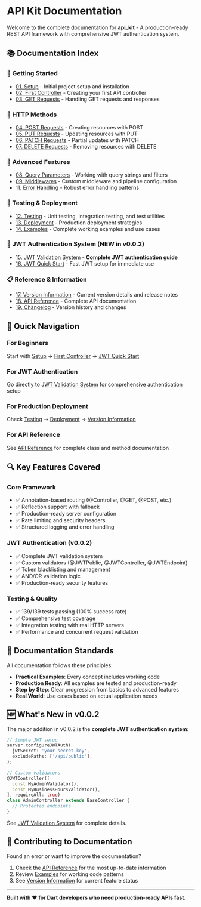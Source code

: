 # API Kit Documentation

Welcome to the complete documentation for **api_kit** - A production-ready REST API framework with comprehensive JWT authentication system.

## 📚 Documentation Index

### 🚀 Getting Started
- [01. Setup](01-setup.md) - Initial project setup and installation
- [02. First Controller](02-first-controller.md) - Creating your first API controller
- [03. GET Requests](03-get-requests.md) - Handling GET requests and responses

### 📝 HTTP Methods
- [04. POST Requests](04-post-requests.md) - Creating resources with POST
- [05. PUT Requests](05-put-requests.md) - Updating resources with PUT  
- [06. PATCH Requests](06-patch-requests.md) - Partial updates with PATCH
- [07. DELETE Requests](07-delete-requests.md) - Removing resources with DELETE

### 🔧 Advanced Features  
- [08. Query Parameters](08-query-parameters.md) - Working with query strings and filters
- [09. Middlewares](09-middlewares.md) - Custom middleware and pipeline configuration
- [11. Error Handling](11-error-handling.md) - Robust error handling patterns

### 🧪 Testing & Deployment
- [12. Testing](12-testing.md) - Unit testing, integration testing, and test utilities
- [13. Deployment](13-deployment.md) - Production deployment strategies
- [14. Examples](14-examples.md) - Complete working examples and use cases

### 🔐 JWT Authentication System (NEW in v0.0.2)
- [15. JWT Validation System](15-jwt-validation-system.md) - **Complete JWT authentication guide**
- [16. JWT Quick Start](16-jwt-quick-start.md) - Fast JWT setup for immediate use

### 📋 Reference & Information
- [17. Version Information](17-version-info.md) - Current version details and release notes
- [18. API Reference](18-api-reference.md) - Complete API documentation
- [19. Changelog](19-changelog.md) - Version history and changes

## 🎯 Quick Navigation

### For Beginners
Start with [Setup](01-setup.md) → [First Controller](02-first-controller.md) → [JWT Quick Start](16-jwt-quick-start.md)

### For JWT Authentication
Go directly to [JWT Validation System](15-jwt-validation-system.md) for comprehensive authentication setup

### For Production Deployment
Check [Testing](12-testing.md) → [Deployment](13-deployment.md) → [Version Information](17-version-info.md)

### For API Reference
See [API Reference](18-api-reference.md) for complete class and method documentation

## 🔍 Key Features Covered

### Core Framework
- ✅ Annotation-based routing (@Controller, @GET, @POST, etc.)
- ✅ Reflection support with fallback
- ✅ Production-ready server configuration
- ✅ Rate limiting and security headers
- ✅ Structured logging and error handling

### JWT Authentication (v0.0.2)
- ✅ Complete JWT validation system
- ✅ Custom validators (@JWTPublic, @JWTController, @JWTEndpoint)  
- ✅ Token blacklisting and management
- ✅ AND/OR validation logic
- ✅ Production-ready security features

### Testing & Quality
- ✅ 139/139 tests passing (100% success rate)
- ✅ Comprehensive test coverage
- ✅ Integration testing with real HTTP servers
- ✅ Performance and concurrent request validation

## 📖 Documentation Standards

All documentation follows these principles:
- **Practical Examples**: Every concept includes working code
- **Production Ready**: All examples are tested and production-ready
- **Step by Step**: Clear progression from basics to advanced features
- **Real World**: Use cases based on actual application needs

## 🆕 What's New in v0.0.2

The major addition in v0.0.2 is the **complete JWT authentication system**:

```dart
// Simple JWT setup
server.configureJWTAuth(
  jwtSecret: 'your-secret-key',
  excludePaths: ['/api/public'],
);

// Custom validators
@JWTController([
  const MyAdminValidator(),
  const MyBusinessHoursValidator(),
], requireAll: true)
class AdminController extends BaseController {
  // Protected endpoints
}
```

See [JWT Validation System](15-jwt-validation-system.md) for complete details.

## 🤝 Contributing to Documentation

Found an error or want to improve the documentation?
1. Check the [API Reference](18-api-reference.md) for the most up-to-date information
2. Review [Examples](14-examples.md) for working code patterns
3. See [Version Information](17-version-info.md) for current feature status

---

**Built with ❤️ for Dart developers who need production-ready APIs fast.**